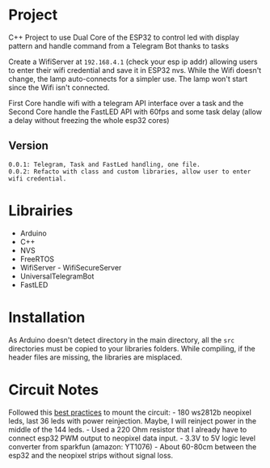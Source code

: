 # Project

C++ Project to use Dual Core of the ESP32 to control led with display pattern and handle command from a Telegram Bot thanks to tasks

Create a WifiServer at `192.168.4.1` (check your esp ip addr) allowing users to enter their wifi credential and save it in ESP32 nvs.
While the Wifi doesn't change, the lamp auto-connects for a simpler use.
The lamp won't start since the Wifi isn't connected.

First Core handle wifi with a telegram API interface over a task and the Second Core handle the FastLED API with 60fps and some task delay (allow a delay without freezing the whole esp32 cores)

## Version

    0.0.1: Telegram, Task and FastLed handling, one file.
    0.0.2: Refacto with class and custom libraries, allow user to enter wifi credential.

# Librairies

- Arduino
- C++
- NVS
- FreeRTOS
- WifiServer - WifiSecureServer
- UniversalTelegramBot
- FastLED

# Installation

As Arduino doesn't detect directory in the main directory, all the `src` directories must be copied to your libraries folders.
While compiling, if the header files are missing, the libraries are misplaced.

# Circuit Notes

Followed this [best practices](https://learn.adafruit.com/adafruit-neopixel-uberguide/best-practices) to mount the circuit: - 180 ws2812b neopixel leds, last 36 leds with power reinjection. Maybe, I will reinject power in the middle of the 144 leds. - Used a 220 Ohm resistor that I already have to connect esp32 PWM output to neopixel data input. - 3.3V to 5V logic level converter from sparkfun (amazon: YT1076) - About 60-80cm between the esp32 and the neopixel strips without signal loss.
